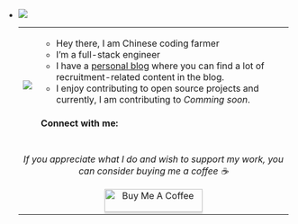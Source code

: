 - <img src ="https://gpvc.arturio.dev/Outlaws-ZhangSan">

  <table>
    <tr>
      <td><img src="https://c.tenor.com/GN73MKBawZYAAAAi/busy-cute.gif"></td>
      <td>
        <ul>
          <li>Hey there, I am Chinese coding farmer</a></li>
          <li>I’m a full-stack engineer</li>
          <li>I have a <a href="#">personal blog</a> where you can find a lot of recruitment-related content in the blog.</li>
          <li>I enjoy contributing to open source projects and currently, I am contributing to <em><a href="#"></a>Comming soon</em>.
        </ul>
        <h4>Connect with me:</h4>
      </td>
    </tr>
    <tr>
      <td align="center" colspan="2">
        <p><i>If you appreciate what I do and wish to support my work, you can consider buying me a coffee ☕</i></p>
        <a href="#" target="_blank"><img src="https://www.buymeacoffee.com/assets/img/custom_images/orange_img.png" alt="Buy Me A Coffee" style="height: 41px !important;width: 174px !important;box-shadow: 0px 3px 2px 0px rgba(190, 190, 190, 0.5) !important;-webkit-box-shadow: 0px 3px 2px 0px rgba(190, 190, 190, 0.5) !important;" ></a>
      </td>
    </tr>
  </table>

